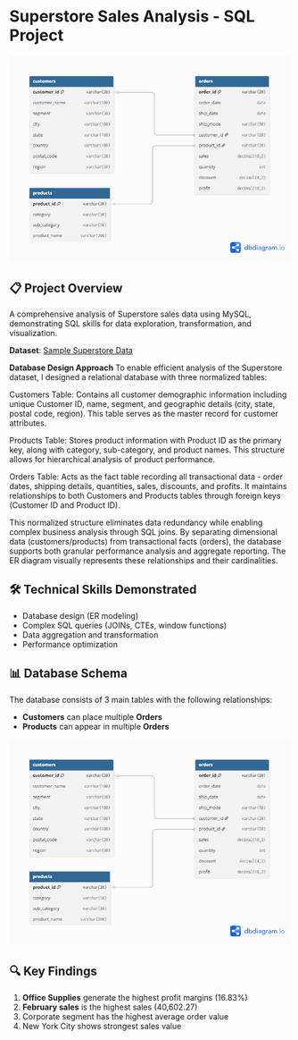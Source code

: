 # Superstore Sales Analysis - SQL Project

![Database Schema](docs/ER_diagram.png)

## 📋 Project Overview
A comprehensive analysis of Superstore sales data using MySQL, demonstrating SQL skills for data exploration, transformation, and visualization.

**Dataset**: [Sample Superstore Data](https://www.kaggle.com/datasets/vivek468/superstore-dataset-final)

**Database Design Approach**
To enable efficient analysis of the Superstore dataset, I designed a relational database with three normalized tables:

Customers Table: Contains all customer demographic information including unique Customer ID, name, segment, and geographic details (city, state, postal code, region). This table serves as the master record for customer attributes.

Products Table: Stores product information with Product ID as the primary key, along with category, sub-category, and product names. This structure allows for hierarchical analysis of product performance.

Orders Table: Acts as the fact table recording all transactional data - order dates, shipping details, quantities, sales, discounts, and profits. It maintains relationships to both Customers and Products tables through foreign keys (Customer ID and Product ID).

This normalized structure eliminates data redundancy while enabling complex business analysis through SQL joins. By separating dimensional data (customers/products) from transactional facts (orders), the database supports both granular performance analysis and aggregate reporting. The ER diagram visually represents these relationships and their cardinalities.

## 🛠️ Technical Skills Demonstrated
- Database design (ER modeling)
- Complex SQL queries (JOINs, CTEs, window functions)
- Data aggregation and transformation
- Performance optimization

## 📊 Database Schema
The database consists of 3 main tables with the following relationships:
- **Customers** can place multiple **Orders**
- **Products** can appear in multiple **Orders**

![ER Diagram](docs/ER_diagram.png)

## 🔍 Key Findings
1. **Office Supplies** generate the highest profit margins (16.83%)
2. **February sales** is the highest sales (40,602.27)
3. Corporate segment has the highest average order value
4. New York City shows strongest sales value

